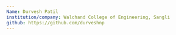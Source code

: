 ```yaml
---
Name: Durvesh Patil
institution/company: Walchand College of Engineering, Sangli
github: https://github.com/durveshnp
---
```


